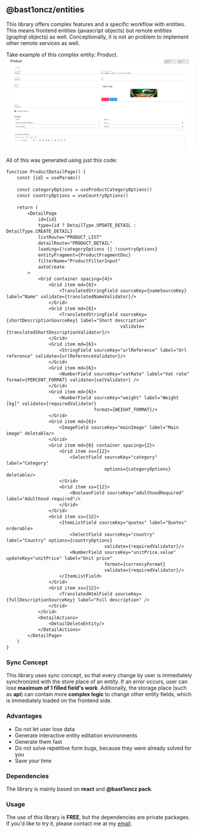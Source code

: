 @bast1oncz/entities
--------------------------
This library offers complex features and a specific workflow with entities. 
This means frontend entities (javascript objects) but remote entities (graphql objects) as well.
Conceptionally, it is not an problem to implement other remote services as well.

Take example of this complex entity: Product.
![Entity demo](DetailDemo.png)

All of this was generated using just this code:
````
function ProductDetailPage() {
    const {id} = useParams()
    
    const categoryOptions = useProductCategoryOptions()
    const countryOptions = useCountryOptions()
    
    return (
        <DetailPage
            id={id}
            type={id ? DetailType.UPDATE_DETAIL : DetailType.CREATE_DETAIL}
            listRoute="PRODUCT_LIST"
            detailRoute="PRODUCT_DETAIL"
            loading={!categoryOptions || !countryOptions}
            entityFragment={ProductFragmentDoc}
            filterName="ProductFilterInput"
            autoCreate
        >
            <Grid container spacing={4}>
                <Grid item md={6}>
                    <TranslatedStringField sourceKey={nameSourceKey} label="Name" validate={translatedNameValidator}/>
                </Grid>
                <Grid item md={6}>
                    <TranslatedStringField sourceKey={shortDescriptionSourceKey} label="Short description"
                                           validate={translatedShortDescriptionValidator}/>
                </Grid>
                <Grid item md={6}>
                    <StringField sourceKey="urlReference" label="Url reference" validate={urlReferenceValidator}/>
                </Grid>
                <Grid item md={6}>
                    <NumberField sourceKey="vatRate" label="Vat rate" format={PERCENT_FORMAT} validate={vatValidator} />
                </Grid>
                <Grid item md={6}>
                    <NumberField sourceKey="weight" label="Weight [kg]" validate={requiredValidator}
                                 format={WEIGHT_FORMAT}/>
                </Grid>
                <Grid item md={6}>
                    <ImageField sourceKey="mainImage" label="Main image" deletable/>
                </Grid>
                <Grid item md={6} container spacing={2}>
                    <Grid item xs={12}>
                        <SelectField sourceKey="category" label="Category"
                                     options={categoryOptions} deletable/>
                    </Grid>
                    <Grid item xs={12}>
                        <BooleanField sourceKey="adulthoodRequired" label="Adulthood required"/>
                    </Grid>
                </Grid>
                <Grid item xs={12}>
                    <ItemListField sourceKey="quotes" label="Quotes" orderable>
                        <SelectField sourceKey="country" label="Country" options={countryOptions}
                                     validate={requiredValidator}/>
                        <NumberField sourceKey="unitPrice.value" updateKey="unitPrice" label="Unit price"
                                     format={currencyFormat}
                                     validate={requiredValidator}/>
                    </ItemListField>
                </Grid>
                <Grid item xs={12}>
                    <TranslatedHtmlField sourceKey={fullDescriptionSourceKey} label="Full description" />
                </Grid>
            </Grid>
            <DetailActions>
                <DetailDeleteEntity/>
            </DetailActions>
        </DetailPage>
    )
}
````

### Sync Concept
This library uses sync concept, so that every change by user is immediately synchronized with the store place of an entity.
If an error occurs, user can lose **maximum of 1 filled field's work**.
Aditionally, the storage place (such as **api**) can contain more **complex logic** to change other entity fields, which is immediately loaded on the frontend side.

### Advantages
* Do not let user lose data
* Generate interactive entity editation environments
* Generate them fast
* Do not solve repetitive form bugs, because they were already solved for you
* Save your time 


### Dependencies
The library is mainly based on **react** and **@bast1oncz pack**.

### Usage
The use of this library is **FREE**, but the dependencies are private packages. If you'd like to try it, please contact me at my [email](mailto:mir.klobaska@seznan.cz).
